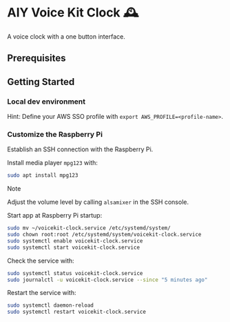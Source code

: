 # AIY Voice Kit Clock 🕰️

A voice clock with a one button interface.

## Prerequisites

## Getting Started

### Local dev environment

Hint: Define your AWS SSO profile with `export AWS_PROFILE=<profile-name>`.

### Customize the Raspberry Pi

Establish an SSH connection with the Raspberry Pi.

Install media player `mpg123` with:

```bash
sudo apt install mpg123
```

> [!NOTE]
> Adjust the volume level by calling `alsamixer` in the SSH console.

Start app at Raspberry Pi startup:

```bash
sudo mv ~/voicekit-clock.service /etc/systemd/system/
sudo chown root:root /etc/systemd/system/voicekit-clock.service
sudo systemctl enable voicekit-clock.service
sudo systemctl start voicekit-clock.service
```

Check the service with:

```bash
sudo systemctl status voicekit-clock.service
sudo journalctl -u voicekit-clock.service --since "5 minutes ago"
```

Restart the service with:

```bash
sudo systemctl daemon-reload
sudo systemctl restart voicekit-clock.service
```
